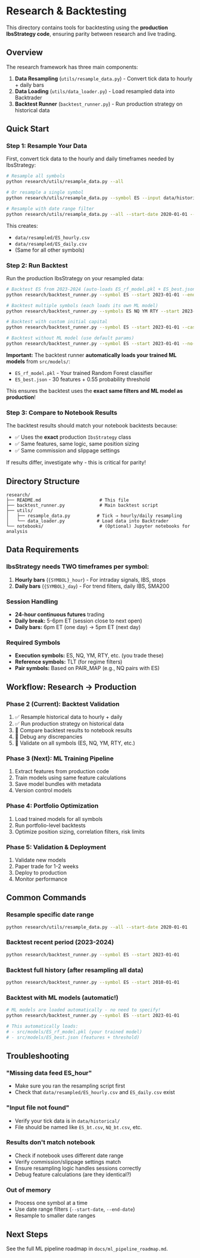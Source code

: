 # Research & Backtesting

This directory contains tools for backtesting using the **production IbsStrategy code**, ensuring parity between research and live trading.

## Overview

The research framework has three main components:

1. **Data Resampling** (`utils/resample_data.py`) - Convert tick data to hourly + daily bars
2. **Data Loading** (`utils/data_loader.py`) - Load resampled data into Backtrader
3. **Backtest Runner** (`backtest_runner.py`) - Run production strategy on historical data

## Quick Start

### Step 1: Resample Your Data

First, convert tick data to the hourly and daily timeframes needed by IbsStrategy:

```bash
# Resample all symbols
python research/utils/resample_data.py --all

# Or resample a single symbol
python research/utils/resample_data.py --symbol ES --input data/historical/ES_bt.csv

# Resample with date range filter
python research/utils/resample_data.py --all --start-date 2020-01-01 --end-date 2024-12-31
```

This creates:
- `data/resampled/ES_hourly.csv`
- `data/resampled/ES_daily.csv`
- (Same for all other symbols)

### Step 2: Run Backtest

Run the production IbsStrategy on your resampled data:

```bash
# Backtest ES from 2023-2024 (auto-loads ES_rf_model.pkl + ES_best.json)
python research/backtest_runner.py --symbol ES --start 2023-01-01 --end 2024-12-31

# Backtest multiple symbols (each loads its own ML model)
python research/backtest_runner.py --symbols ES NQ YM RTY --start 2023-01-01

# Backtest with custom initial capital
python research/backtest_runner.py --symbol ES --start 2023-01-01 --cash 250000

# Backtest without ML model (use default params)
python research/backtest_runner.py --symbol ES --start 2023-01-01 --no-ml
```

**Important:** The backtest runner **automatically loads your trained ML models** from `src/models/`:
- `ES_rf_model.pkl` - Your trained Random Forest classifier
- `ES_best.json` - 30 features + 0.55 probability threshold

This ensures the backtest uses the **exact same filters and ML model as production**!

### Step 3: Compare to Notebook Results

The backtest results should match your notebook backtests because:
- ✅ Uses the **exact** production `IbsStrategy` class
- ✅ Same features, same logic, same position sizing
- ✅ Same commission and slippage settings

If results differ, investigate why - this is critical for parity!

## Directory Structure

```
research/
├── README.md                      # This file
├── backtest_runner.py             # Main backtest script
├── utils/
│   ├── resample_data.py          # Tick → hourly/daily resampling
│   └── data_loader.py            # Load data into Backtrader
└── notebooks/                     # (Optional) Jupyter notebooks for analysis
```

## Data Requirements

### IbsStrategy needs TWO timeframes per symbol:

1. **Hourly bars** (`{SYMBOL}_hour`) - For intraday signals, IBS, stops
2. **Daily bars** (`{SYMBOL}_day`) - For trend filters, daily IBS, SMA200

### Session Handling

- **24-hour continuous futures** trading
- **Daily break:** 5-6pm ET (session close to next open)
- **Daily bars:** 6pm ET (one day) → 5pm ET (next day)

### Required Symbols

- **Execution symbols:** ES, NQ, YM, RTY, etc. (you trade these)
- **Reference symbols:** TLT (for regime filters)
- **Pair symbols:** Based on PAIR_MAP (e.g., NQ pairs with ES)

## Workflow: Research → Production

### Phase 2 (Current): Backtest Validation

1. ✅ Resample historical data to hourly + daily
2. ✅ Run production strategy on historical data
3. 🔲 Compare backtest results to notebook results
4. 🔲 Debug any discrepancies
5. 🔲 Validate on all symbols (ES, NQ, YM, RTY, etc.)

### Phase 3 (Next): ML Training Pipeline

1. Extract features from production code
2. Train models using same feature calculations
3. Save model bundles with metadata
4. Version control models

### Phase 4: Portfolio Optimization

1. Load trained models for all symbols
2. Run portfolio-level backtests
3. Optimize position sizing, correlation filters, risk limits

### Phase 5: Validation & Deployment

1. Validate new models
2. Paper trade for 1-2 weeks
3. Deploy to production
4. Monitor performance

## Common Commands

### Resample specific date range
```bash
python research/utils/resample_data.py --all --start-date 2020-01-01
```

### Backtest recent period (2023-2024)
```bash
python research/backtest_runner.py --symbol ES --start 2023-01-01
```

### Backtest full history (after resampling all data)
```bash
python research/backtest_runner.py --symbol ES --start 2010-01-01
```

### Backtest with ML models (automatic!)
```bash
# ML models are loaded automatically - no need to specify!
python research/backtest_runner.py --symbol ES --start 2023-01-01

# This automatically loads:
# - src/models/ES_rf_model.pkl (your trained model)
# - src/models/ES_best.json (features + threshold)
```

## Troubleshooting

### "Missing data feed ES_hour"
- Make sure you ran the resampling script first
- Check that `data/resampled/ES_hourly.csv` and `ES_daily.csv` exist

### "Input file not found"
- Verify your tick data is in `data/historical/`
- File should be named like `ES_bt.csv`, `NQ_bt.csv`, etc.

### Results don't match notebook
- Check if notebook uses different date range
- Verify commission/slippage settings match
- Ensure resampling logic handles sessions correctly
- Debug feature calculations (are they identical?)

### Out of memory
- Process one symbol at a time
- Use date range filters (`--start-date`, `--end-date`)
- Resample to smaller date ranges

## Next Steps

See the full ML pipeline roadmap in `docs/ml_pipeline_roadmap.md`.
